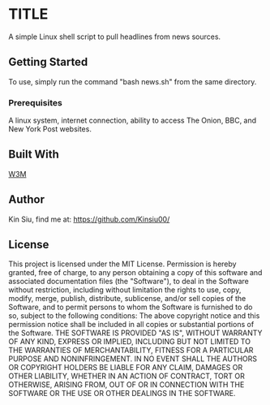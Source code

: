 # TITLE
A simple Linux shell script to pull headlines from news sources.

## Getting Started
To use, simply run the command "bash news.sh" from the same directory.

### Prerequisites
A linux system, internet connection, ability to access The Onion, BBC, and New York Post websites.
## Built With
[W3M](http://w3m.sourceforge.net/)
## Author
Kin Siu, find me at: https://github.com/Kinsiu00/
## License
This project is licensed under the MIT License.
Permission is hereby granted, free of charge, to any person obtaining a copy of this software and 
associated documentation files (the "Software"), to deal in the Software without restriction, 
including without limitation the rights to use, copy, modify, merge, publish, distribute, 
sublicense, and/or sell copies of the Software, and to permit persons to whom the Software is furnished to do so, 
subject to the following conditions:
The above copyright notice and this permission notice shall be included in all copies 
or substantial portions of the Software.
THE SOFTWARE IS PROVIDED "AS IS", WITHOUT WARRANTY OF ANY KIND, EXPRESS OR IMPLIED, 
INCLUDING BUT NOT LIMITED TO THE WARRANTIES OF MERCHANTABILITY, FITNESS FOR A PARTICULAR PURPOSE AND NONINFRINGEMENT. 
IN NO EVENT SHALL THE AUTHORS OR COPYRIGHT HOLDERS BE LIABLE FOR ANY CLAIM, DAMAGES OR OTHER LIABILITY, 
WHETHER IN AN ACTION OF CONTRACT, TORT OR OTHERWISE, ARISING FROM, OUT OF OR IN CONNECTION WITH THE SOFTWARE 
OR THE USE OR OTHER DEALINGS IN THE SOFTWARE.
